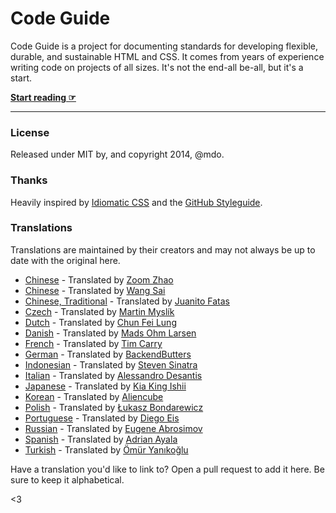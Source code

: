 # Code Guide

Code Guide is a project for documenting standards for developing flexible, durable, and sustainable HTML and CSS. It comes from years of experience writing code on projects of all sizes. It's not the end-all be-all, but it's a start.

**[Start reading ☞](http://mdo.github.io/code-guide)**

---

### License

Released under MIT by, and copyright 2014, @mdo.

### Thanks

Heavily inspired by [Idiomatic CSS](https://github.com/necolas/idiomatic-css) and the [GitHub Styleguide](http://github.com/styleguide).

### Translations

Translations are maintained by their creators and may not always be up to date with the original here.

- [Chinese](http://zoomzhao.github.io/code-guide/) - Translated by [Zoom Zhao](https://github.com/ZoomZhao)
- [Chinese](http://codeguide.bootcss.com/) - Translated by [Wang Sai](https://github.com/wangsai)
- [Chinese, Traditional](http://juanitofatas.github.io/code-guide/) - Translated by [Juanito Fatas](https://github.com/JuanitoFatas)
- [Czech](http://smedzlatko.github.io/) - Translated by [Martin Myslík](https://github.com/Smedzlatko)
- [Dutch](http://chunfeilung.github.io/code-guide/) - Translated by [Chun Fei Lung](https://github.com/chunfeilung)
- [Danish](http://ohm.sh/code-guide/) - Translated by [Mads Ohm Larsen](https://github.com/omegahm)
- [French](http://pixelastic.github.io/code-guide/) - Translated by [Tim Carry](https://github.com/pixelastic/)
- [German](http://BackendButters.github.io/code-guide/) - Translated by [BackendButters](https://github.com/BackendButters)
- [Indonesian](http://diagramatics.github.io/code-guide-id) - Translated by [Steven Sinatra](http://diagramatics.me)
- [Italian](http://alessandro1997.github.io/code-guide/) - Translated by [Alessandro Desantis](https://github.com/alessandro1997)
- [Japanese](http://kia-king.com/code-guide/) - Translated by [Kia King Ishii](https://github.com/kiaking)
- [Korean](http://code-guide.aliencube.org/) - Translated by [Aliencube](https://github.com/aliencube)
- [Polish](http://bondarewicz.github.io/code-guide/) - Translated by [Łukasz Bondarewicz](https://github.com/bondarewicz)
- [Portuguese](http://diegoeis.github.io/code-guide/) - Translated by [Diego Eis](http://tableless.com.br/)
- [Russian](http://sadcitizen.github.io/code-guide/) - Translated by [Eugene Abrosimov](https://github.com/sadcitizen)
- [Spanish](http://adrianayala.mx/code-guide/es/) - Translated by [Adrian Ayala](http://adrianayala.mx/)
- [Turkish](http://kod-rehberi.hayatbiralem.com/) - Translated by [Ömür Yanıkoğlu](http://hayatbiralem.com/)

Have a translation you'd like to link to? Open a pull request to add it here. Be sure to keep it alphabetical.

<3
